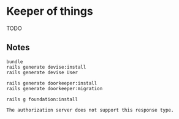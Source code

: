 # Keeper of things

TODO

## Notes

```
bundle
rails generate devise:install
rails generate devise User

rails generate doorkeeper:install
rails generate doorkeeper:migration

rails g foundation:install
```



`The authorization server does not support this response type.`
